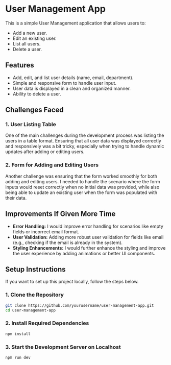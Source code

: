 # User Management App

This is a simple User Management application that allows users to:
- Add a new user.
- Edit an existing user.
- List all users.
- Delete a user.

## Features
- Add, edit, and list user details (name, email, department).
- Simple and responsive form to handle user input.
- User data is displayed in a clean and organized manner.
- Ability to delete a user.
  
## Challenges Faced

### 1. **User Listing Table**
   One of the main challenges during the development process was listing the users in a table format. Ensuring that all user data was displayed correctly and responsively was a bit tricky, especially when trying to handle dynamic updates after adding or editing users.

### 2. **Form for Adding and Editing Users**
   Another challenge was ensuring that the form worked smoothly for both adding and editing users. I needed to handle the scenario where the form inputs would reset correctly when no initial data was provided, while also being able to update an existing user when the form was populated with their data.

## Improvements If Given More Time
- **Error Handling:** I would improve error handling for scenarios like empty fields or incorrect email format.
- **User Validation:** Adding more robust user validation for fields like email (e.g., checking if the email is already in the system).
- **Styling Enhancements:** I would further enhance the styling and improve the user experience by adding animations or better UI components.

## Setup Instructions

If you want to set up this project locally, follow the steps below.

### 1. **Clone the Repository**

```bash
git clone https://github.com/yourusername/user-management-app.git
cd user-management-app
```

### 2. **Install Required Dependencies**

```bash
npm install
```

### 3. **Start the Development Server on Localhost**

```bash
npm run dev
```